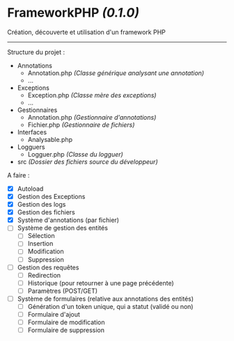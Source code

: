 # FrameworkPHP _(0.1.0)_

Création, découverte et utilisation d'un framework PHP

--------------

Structure du projet :
- Annotations
  - Annotation.php _(Classe générique analysant une annotation)_
  - ...
- Exceptions
  - Exception.php _(Classe mère des exceptions)_
  - ...
- Gestionnaires
  - Annotation.php  _(Gestionnaire d'annotations)_
  - Fichier.php _(Gestionnaire de fichiers)_
- Interfaces
  - Analysable.php
- Logguers
  - Logguer.php _(Classe du logguer)_
- src _(Dossier des fichiers source du développeur)_

A faire :
- [x] Autoload
- [x] Gestion des Exceptions
- [x] Gestion des logs
- [x] Gestion des fichiers
- [x] Système d'annotations (par fichier)
- [ ] Système de gestion des entités
  - [ ] Sélection
  - [ ] Insertion
  - [ ] Modification
  - [ ] Suppression
- [ ] Gestion des requêtes
  - [ ] Redirection
  - [ ] Historique (pour retourner à une page précédente)
  - [ ] Paramètres (POST/GET)
- [ ] Système de formulaires (relative aux annotations des entités)
  - [ ] Génération d'un token unique, qui a statut (validé ou non)
  - [ ] Formulaire d'ajout
  - [ ] Formulaire de modification
  - [ ] Formulaire de suppression
